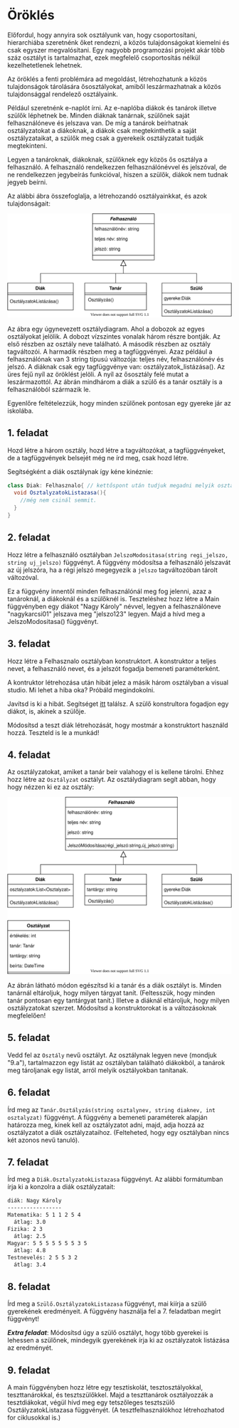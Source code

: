 # Öröklés

Előfordul, hogy annyira sok osztályunk van, hogy csoportosítani, hierarchiába szeretnénk őket rendezni, a közös tulajdonságokat kiemelni és csak egyszer megvalósítani.
Egy nagyobb programozási projekt akár több száz osztályt is tartalmazhat, ezek megfelelő csoportosítás nélkül kezelhetetlenek lehetnek.

Az öröklés a fenti problémára ad megoldást, létrehozhatunk a közös tulajdonságok tárolására ősosztályokat, amiből leszármazhatnak a közös tulajdonsággal rendelező osztályaink.

Például szeretnénk e-naplót írni. Az e-naplóba diákok és tanárok illetve szülők léphetnek be. Minden diáknak tanárnak, szülőnek saját felhasználóneve és jelszava van. De míg a tanárok
beírhatnak osztályzatokat a diákoknak, a diákok csak megtekinthetik a saját osztályzataikat, a szülők meg csak a gyerekeik osztályzatait tudják megtekinteni.

Legyen a tanároknak, diákoknak, szülőknek egy közös ős osztálya a felhasználó. A felhasználó rendelkezzen felhasználónévvel és jelszóval, de ne rendelkezzen jegybeírás funkcióval, hiszen a szülők, diákok nem tudnak jegyeb beírni.

Az alábbi ábra összefoglalja, a létrehozandó osztályainkkat, és azok tulajdonságait:

![osztálydiagram](orokles.svg)

Az ábra egy úgynevezett osztálydiagram. Ahol a dobozok az egyes osztályokat jelölik. A dobozt vízszintes vonalak három részre bontják. Az első részben az osztály neve található. A második részben az osztály tagváltozói. A harmadik részben meg a tagfüggvényei. Azaz például a felhasználónak van 3 string típusú változója: teljes név, felhasználónév és jelszó. A diáknak csak egy tagfüggvénye van: osztályzatok_listázása(). Az üres fejű nyíl az öröklést jelöli. A nyíl az ősosztály felé mutat a leszármazottól. Az ábrán mindhárom a diák a szülő és a tanár osztály is a felhasználóból származik le.

Egyenlőre feltételezzük, hogy minden szülőnek pontosan egy gyereke jár az iskolába.

## 1. feladat

Hozd létre a három osztály, hozd létre a tagváltozókat, a tagfüggvényeket, de a tagfüggvények belsejét még ne írd meg, csak hozd létre.

Segítségként a diák osztálynak így kéne kinéznie:

```cs
class Diak: Felhasznalo{ // kettőspont után tudjuk megadni melyik osztályból származik le az osztályunk (ha van ilyen).
  void OsztalyzatokListazasa(){
    //még nem csinál semmit.
  }
}
```

## 2. feladat

Hozz létre a felhasználó osztályban `JelszoModositasa(string regi_jelszo, string uj_jelszo)` függvényt. A függvény módosítsa a felhasználó jelszavát az új jelszóra, ha a régi jelszó megegyezik a `jelszo` tagváltozóban tárolt változóval.

Ez a függvény innentől minden felhasználónál meg fog jelenni, azaz a tanároknál, a diákoknál és a szülőknél is. Teszteléshez hozz létre a Main függvényben egy diákot "Nagy Károly" névvel, legyen a felhasználóneve "nagykarcsi01" jelszava meg "jelszo123" legyen. Majd a hívd meg a JelszoModositasa() függvényt.

## 3. feladat

Hozz létre a Felhasznalo osztályban konstruktort. A konstruktor a teljes nevet, a felhasználó nevet, és a jelszót fogadja bemeneti paraméterként.

A kontruktor létrehozása után hibát jelez a másik három osztályban a visual studio. Mi lehet a hiba oka? Próbáld megindokolni.

Javítsd is ki a hibát. Segítséget [itt](https://docs.microsoft.com/en-us/dotnet/csharp/language-reference/keywords/base#example-1) találsz. A szülő konstrultora fogadjon egy diákot, is, akinek a szülője.

Módosítsd a teszt diák létrehozását, hogy mostmár a konstruktort használd hozzá. Teszteld is le a munkád!

## 4. feladat

Az osztályzatokat, amiket a tanár beír valahogy el is kellene tárolni. Ehhez hozz létre az `Osztályzat` osztályt. Az osztálydiagram segít abban, hogy hogy nézzen ki ez az osztály:

![osztály diagram](orokles2.svg)

Az ábrán látható módon egészítsd ki a tanár és a diák osztályt is. Minden tanárnál eltároljuk, hogy milyen tárgyat tanít. (Feltesszük, hogy minden tanár pontosan egy tantárgyat tanít.) Illetve a diáknál eltároljuk, hogy milyen osztályzatokat szerzet. Módosítsd a konstruktorokat is a változásoknak megfelelően!

## 5. feladat

Vedd fel az `Osztály` nevű osztályt. Az osztálynak legyen neve (mondjuk "9.a"), tartalmazzon egy listát az osztályban található diákokból, a tanárok meg tároljanak egy listát, arról melyik osztályokban tanítanak.

## 6. feladat

Írd meg az `Tanár.Osztályzás(string osztalynev, string diaknev, int osztalyzat)` függvényt. A függvény a bemeneti paraméterek alapján határozza meg, kinek kell az osztályzatot adni, majd, adja hozzá az osztályzatot a diák osztályzataihoz. (Felteheted, hogy egy osztályban nincs két azonos nevű tanuló).

## 7. feladat

Írd meg a `Diák.OsztalyzatokListazasa` függvényt. Az alábbi formátumban írja ki a konzolra a diák osztályzatait:

```
diák: Nagy Károly
-----------------
Matematika: 5 1 1 2 5 4
  átlag: 3.0
Fizika: 2 3
  átlag: 2.5
Magyar: 5 5 5 5 5 5 5 3 5
  átlag: 4.8
Testnevelés: 2 5 5 3 2
  átlag: 3.4
```

## 8. feladat

Írd meg a `Szülő.OsztályzatokListazasa` függvényt, mai kiírja a szülő gyerekének eredményeit. A függvény használja fel a 7. feladatban megírt függvényt!

___Extra feladat___: Módosítsd úgy a szülő osztályt, hogy több gyerekei is lehessen a szülőnek, mindegyik gyerekének írja ki az osztályzatok listázása az eredményét.

## 9. feladat

A main függvényben hozz létre egy tesztiskolát, tesztosztályokkal, teszttanárokkal, és tesztszülőkkel. Majd a teszttanárok osztályozzák a tesztdiákokat, végül hívd meg egy tetszőleges tesztszülő OsztályzatokListazasa függvényét. (A tesztfelhasználókhoz létrehozhatod for ciklusokkal is.)

